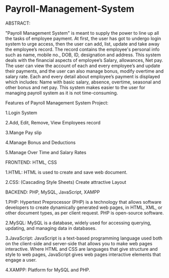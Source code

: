 # Payroll-Management-System

ABSTRACT:

"Payroll Management System" is meant to supply the power to line up all the tasks of employee payment. At first, the user has got to undergo login system to urge access, then the user can add, list, update and take away the employee’s record. The record contains the employee's personal info such as name, mobile no., DOB, ID, designation and address. This system deals with the financial aspects of employee’s Salary, allowances, Net pay. The user can view the account of each and every employee’s and update their payments, and the user can also manage bonus, modify overtime and salary rate. Each and every detail about employee’s payment is displayed which includes: Name with basic salary, absence, overtime, seasonal and other bonus and net pay. This system makes easier to the user for managing payroll system as it is not time-consuming.

Features of Payroll Management System Project:

1.Login System

2.Add, Edit, Remove, View Employees record

3.Mange Pay slip

4.Manage Bonus and Deductions

5.Manage Over Time and Salary Rates


FRONTEND: HTML, CSS

1.HTML: HTML is used to create and save web document.

2.CSS: (Cascading Style Sheets) Create attractive Layout

BACKEND: PHP, MySQL, JavaScript, XAMPP

1.PHP: Hypertext Preprocessor (PHP) is a technology that allows software developers to create dynamically generated web pages, in HTML, XML, or other document types, as per client request. PHP is open-source software.

2.MySQL: MySQL is a database, widely used for accessing querying, updating, and managing data in databases.

3.JavaScript: JavaScript is a text-based programming language used both on the client-side and server-side that allows you to make web pages interactive. Where HTML and CSS are languages that give structure and style to web pages, JavaScript gives web pages interactive elements that engage a user.

4.XAMPP: Platform for MySQL and PHP.
